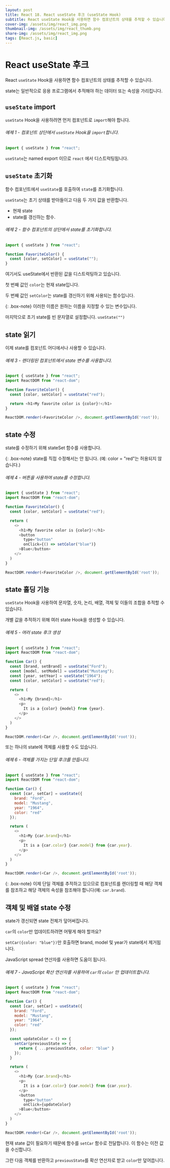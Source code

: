```yaml
---
layout: post
title: React 18. React useState 후크 (useState Hook)
subtitle: React useState Hook을 사용하면 함수 컴포넌트의 상태를 추적할 수 있습니다.
cover-img: /assets/img/react_img.png
thumbnail-img: /assets/img/react_thumb.png
share-img: /assets/img/react_img.png
tags: [React.js, basic]
---
```


# React useState 후크

React ```useState``` Hook을 사용하면 함수 컴포넌트의 상태를 추적할 수 있습니다.

state는 일반적으로 응용 프로그램에서 추적해야 하는 데이터 또는 속성을 가리킵니다.

## ```useState``` import

```useState``` Hook을 사용하려면 먼저 컴포넌트로 ```import```해야 합니다.

###### 예제 1 - 컴포넌트 상단에서 ```useState``` Hook을 ```import```합니다.

```javascript
import { useState } from "react";
```

```useState```는 named export 이므로 ```react``` 에서 디스트럭팅됩니다.

## ```useState``` 초기화

함수 컴포넌트에서 ```useState```를 호출하여 ```state```를 초기화합니다.

```useState```는 초기 상태를 받아들이고 다음 두 가지 값을 반환합니다.

+ 현재 state
+ state를 갱신하는 함수.

###### 예제 2 - 함수 컴포넌트의 상단에서 state를 초기화합니다.

```javascript
import { useState } from "react";

function FavoriteColor() {
  const [color, setColor] = useState("");
}
```

여기서도 useState에서 반환된 값을 디스트럭팅하고 있습니다.

첫 번째 값인 ```color```는 현재 state입니다.

두 번째 값인 ```setColor```는 state를 갱신하기 위해 사용되는 함수입니다.

{: .box-note}
이러한 이름은 원하는 이름을 지정할 수 있는 변수입니다.

마지막으로 초기 state를 빈 문자열로 설정합니다. ```useState("")```

## state 읽기

이제 state를 컴포넌트 어디에서나 사용할 수 있습니다.

###### 예제 3 - 렌더링된 컴포넌트에서 state 변수를 사용합니다.

```javascript
import { useState } from "react";
import ReactDOM from "react-dom";

function FavoriteColor() {
  const [color, setColor] = useState("red");

  return <h1>My favorite color is {color}!</h1>
}

ReactDOM.render(<FavoriteColor />, document.getElementById('root'));
```

## state 수정

state를 수정하기 위해 stateSet 함수를 사용합니다.

{: .box-note}
state를 직접 수정해서는 안 됩니다. (예: color = "red"는 허용되지 않습니다.)

###### 예제 4 - 버튼을 사용하여 state를 수정합니다.

```javascript
import { useState } from "react";
import ReactDOM from "react-dom";

function FavoriteColor() {
  const [color, setColor] = useState("red");

  return (
    <>
      <h1>My favorite color is {color}!</h1>
      <button
        type="button"
        onClick={() => setColor("blue")}
      >Blue</button>
    </>
  )
}

ReactDOM.render(<FavoriteColor />, document.getElementById('root'));
```

## state 홀딩 기능

```useState``` Hook을 사용하여 문자열, 숫자, 논리, 배열, 객체 및 이들의 조합을 추적할 수 있습니다.

개별 값을 추적하기 위해 여러 state Hook을 생성할 수 있습니다.

###### 예제 5 - 여러 state 후크 생성

```javascript
import { useState } from "react";
import ReactDOM from "react-dom";

function Car() {
  const [brand, setBrand] = useState("Ford");
  const [model, setModel] = useState("Mustang");
  const [year, setYear] = useState("1964");
  const [color, setColor] = useState("red");

  return (
    <>
      <h1>My {brand}</h1>
      <p>
        It is a {color} {model} from {year}.
      </p>
    </>
  )
}

ReactDOM.render(<Car />, document.getElementById('root'));
```

또는 하나의 state에 객체를 사용할 수도 있습니다.

###### 예제 6 - 객체를 가지는 단일 후크를 만듭니다.

```javascript
import { useState } from "react";
import ReactDOM from "react-dom";

function Car() {
  const [car, setCar] = useState({
    brand: "Ford",
    model: "Mustang",
    year: "1964",
    color: "red"
  });

  return (
    <>
      <h1>My {car.brand}</h1>
      <p>
        It is a {car.color} {car.model} from {car.year}.
      </p>
    </>
  )
}

ReactDOM.render(<Car />, document.getElementById('root'));
```

{: .box-note}
이제 단일 객체를 추적하고 있으므로 컴포넌트를 렌더링할 때 해당 객체를 참조하고 해당 객체의 속성을 참조해야 합니다(예: ```car.brand```).

## 객체 및 배열 state 수정

state가 갱신되면 state 전체가 덮어써집니다.

```car```의 ```color```만 업데이트하려면 어떻게 해야 할까요?

```setCar({color: "blue"})```만 호출하면 brand, model 및 year가 state에서 제거됩니다.

JavaScript spread 연산자를 사용하면 도움이 됩니다.

###### 예제 7 - JavaScript 확산 연산자를 사용하여 ```car```의 ```color``` 만 업데이트합니다.

```javascript
import { useState } from "react";
import ReactDOM from "react-dom";

function Car() {
  const [car, setCar] = useState({
    brand: "Ford",
    model: "Mustang",
    year: "1964",
    color: "red"
  });

  const updateColor = () => {
    setCar(previousState => {
      return { ...previousState, color: "blue" }
    });
  }

  return (
    <>
      <h1>My {car.brand}</h1>
      <p>
        It is a {car.color} {car.model} from {car.year}.
      </p>
      <button
        type="button"
        onClick={updateColor}
      >Blue</button>
    </>
  )
}

ReactDOM.render(<Car />, document.getElementById('root'));
```

현재 state 값이 필요하기 때문에 함수를 ```setCar``` 함수로 전달합니다. 이 함수는 이전 값을 수신합니다.

그런 다음 객체를 반환하고 ```previousState```를 확산 연산자로 받고 ```color```만 덮어씁니다.
